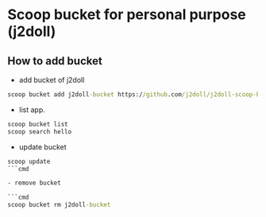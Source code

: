 # Scoop bucket for personal purpose (j2doll)

## How to add bucket

- add bucket of j2doll

```cmd
scoop bucket add j2doll-bucket https://github.com/j2doll/j2doll-scoop-bucket.git
```

- list app.

```cmd
scoop bucket list
scoop search hello
```

- update bucket

```cmd
scoop update
```cmd

- remove bucket

```cmd
scoop bucket rm j2doll-bucket
```
